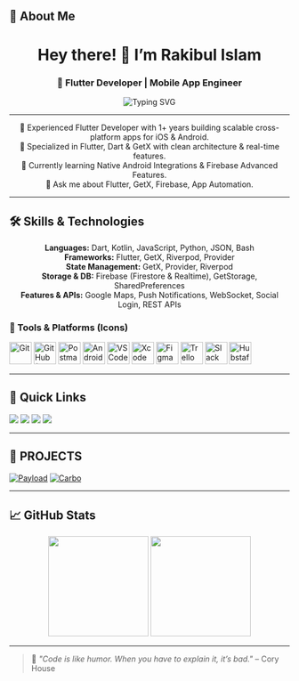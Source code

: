 ## 🧠 About Me
<h1 align="center">Hey there! 👋 I’m Rakibul Islam</h1>
<h3 align="center">🚀 Flutter Developer | Mobile App Engineer</h3>

<p align="center">
  <img src="https://readme-typing-svg.herokuapp.com?font=Fira+Code&size=22&pause=1000&color=00C1FF&center=true&vCenter=true&width=380&lines=Flutter+%F0%9F%93%B1+|+GetX+|+Dart+Developer;Crafting+Pixel-Perfect+Apps" alt="Typing SVG" />
</p>

---

<p align="center">
  🎯 Experienced Flutter Developer with 1+ years building scalable cross-platform apps for iOS & Android.<br/>
  💙 Specialized in Flutter, Dart & GetX with clean architecture & real-time features.<br/>
  🌱 Currently learning Native Android Integrations & Firebase Advanced Features.<br/>
  💬 Ask me about Flutter, GetX, Firebase, App Automation.
</p>

---

## 🛠️ Skills & Technologies

<p align="center">
  <b>Languages:</b> Dart, Kotlin, JavaScript, Python, JSON, Bash<br/>
  <b>Frameworks:</b> Flutter, GetX, Riverpod, Provider<br/>
  <b>State Management:</b> GetX, Provider, Riverpod<br/>
  <b>Storage & DB:</b> Firebase (Firestore & Realtime), GetStorage, SharedPreferences<br/>
  <b>Features & APIs:</b> Google Maps, Push Notifications, WebSocket, Social Login, REST APIs
</p>

### 🧪 Tools & Platforms (Icons)
<p align="left">
  <img src="https://cdn.jsdelivr.net/gh/devicons/devicon/icons/git/git-original.svg" width="40" alt="Git"/>
  <img src="https://img.icons8.com/ios-filled/50/ffffff/github.png" width="40" alt="GitHub (White)"/>
  <img src="https://img.icons8.com/external-tal-revivo-shadow-tal-revivo/48/null/external-postman-is-the-only-complete-api-development-environment-logo-shadow-tal-revivo.png" width="40" alt="Postman"/>
  <img src="https://cdn.jsdelivr.net/gh/devicons/devicon/icons/androidstudio/androidstudio-original.svg" width="40" alt="Android Studio"/>
  <img src="https://cdn.jsdelivr.net/gh/devicons/devicon/icons/vscode/vscode-original.svg" width="40" alt="VS Code"/>
  <img src="https://cdn.jsdelivr.net/gh/devicons/devicon/icons/xcode/xcode-original.svg" width="40" alt="Xcode"/>
  <img src="https://cdn.jsdelivr.net/gh/devicons/devicon/icons/figma/figma-original.svg" width="40" alt="Figma"/>
  <img src="https://img.icons8.com/color/48/000000/trello.png" width="40" alt="Trello"/>
  <img src="https://img.icons8.com/color/48/000000/slack-new.png" width="40" alt="Slack"/>
  <img src="https://img.icons8.com/fluency/48/clock.png" width="40" alt="Hubstaff (Alt)"/>
</p>

---

## 📌 Quick Links

<a href="https://medium.com/" target="_blank"><img src="https://img.shields.io/badge/Medium-000000?style=for-the-badge&logo=medium&logoColor=white"/></a>
<a href="https://linkedin.com/" target="_blank"><img src="https://img.shields.io/badge/LinkedIn-0077B5?style=for-the-badge&logo=linkedin&logoColor=white"/></a>
<a href="https://yourportfolio.com" target="_blank"><img src="https://img.shields.io/badge/Portfolio-FF5722?style=for-the-badge&logo=web&logoColor=white"/></a>
<a href="https://wa.me/01987845068" target="_blank"><img src="https://img.shields.io/badge/WhatsApp-25D366?style=for-the-badge&logo=whatsapp&logoColor=white"/></a>

---

## 🚀 PROJECTS

[![Payload](https://previews.customer.envatousercontent.com/files/560418621/Thumbnail.png)](https://codecanyon.net/item/payload-airtime-data-bundles-gift-cards-and-vtu-full-solution/56026497?s_rank=10)
[![Carbo](https://previews.customer.envatousercontent.com/files/612441931/Thumbnail.png)](https://codecanyon.net/item/carbo-car-rental-booking-management-full-solution/57288398?s_rank=5)

---

## 📈 GitHub Stats

<div align="center">
  <img src="https://github-readme-stats.vercel.app/api?username=RakibulIslam10&show_icons=true&theme=tokyonight" height="180" />
  <img src="https://github-readme-stats.vercel.app/api/top-langs/?username=RakibulIslam10&layout=compact&theme=tokyonight" height="180" />
</div>

---

> 💬 *"Code is like humor. When you have to explain it, it’s bad."* – Cory House
